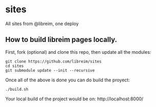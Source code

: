 # sites
All sites from @libreim, one deploy


## How to build libreim pages locally.

First, fork (optional) and clone this repo, then update all the modules:

    git clone https://github.com/libreim/sites 
    cd sites
    git submodule update --init --recursive 
    
Once all of the above is done you can do build the proyect: 

    ./build.sh 
    
    
Your local build of the project would be on: http://localhost:8000/ 
    
